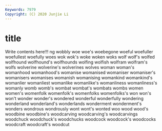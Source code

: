 ```yaml
---
Keywords: 7979
Copyright: (C) 2020 Junjie Li
---
```


# title

Write contents here!!!
ng 
wobbly 
woe 
woe's 
woebegone 
woeful 
woefuller
woefullest 
woefully 
woes 
wok 
wok's 
woke 
woken 
woks 
wolf 
wolf's
wolfed 
wolfhound 
wolfhound's 
wolfhounds 
wolfing 
wolfish 
wolfram 
wolfram's 
wolfs 
wolverine
wolverine's 
wolverines 
wolves 
woman 
woman's 
womanhood 
womanhood's 
womanise 
womanised 
womaniser
womaniser's 
womanisers 
womanises 
womanish 
womanising 
womankind 
womankind's 
womanlier 
womanliest 
womanlike
womanlike's 
womanliness 
womanliness's 
womanly 
womb 
womb's 
wombat 
wombat's 
wombats 
wombs
women 
women's 
womenfolk 
womenfolk's 
womenfolks 
womenfolks's 
won 
won's 
won't 
wonder
wonder's 
wondered 
wonderful 
wonderfully 
wondering 
wonderland 
wonderland's 
wonderlands 
wonderment 
wonderment's
wonders 
wondrous 
wondrously 
wont 
wont's 
wonted 
woo 
wood 
wood's 
woodbine
woodbine's 
woodcarving 
woodcarving's 
woodcarvings 
woodchuck 
woodchuck's 
woodchucks 
woodcock 
woodcock's 
woodcocks
woodcraft 
woodcraft's 
woodcut 
